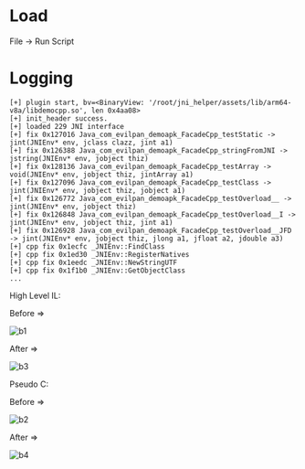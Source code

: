# Load

File -> Run Script


# Logging

```
[+] plugin start, bv=<BinaryView: '/root/jni_helper/assets/lib/arm64-v8a/libdemocpp.so', len 0x4aa08>
[+] init_header success.
[+] loaded 229 JNI interface
[+] fix 0x127016 Java_com_evilpan_demoapk_FacadeCpp_testStatic -> jint(JNIEnv* env, jclass clazz, jint a1)
[+] fix 0x126388 Java_com_evilpan_demoapk_FacadeCpp_stringFromJNI -> jstring(JNIEnv* env, jobject thiz)
[+] fix 0x128136 Java_com_evilpan_demoapk_FacadeCpp_testArray -> void(JNIEnv* env, jobject thiz, jintArray a1)
[+] fix 0x127096 Java_com_evilpan_demoapk_FacadeCpp_testClass -> jint(JNIEnv* env, jobject thiz, jobject a1)
[+] fix 0x126772 Java_com_evilpan_demoapk_FacadeCpp_testOverload__ -> jint(JNIEnv* env, jobject thiz)
[+] fix 0x126848 Java_com_evilpan_demoapk_FacadeCpp_testOverload__I -> jint(JNIEnv* env, jobject thiz, jint a1)
[+] fix 0x126928 Java_com_evilpan_demoapk_FacadeCpp_testOverload__JFD -> jint(JNIEnv* env, jobject thiz, jlong a1, jfloat a2, jdouble a3)
[+] cpp fix 0x1ecfc _JNIEnv::FindClass
[+] cpp fix 0x1ed30 _JNIEnv::RegisterNatives
[+] cpp fix 0x1eedc _JNIEnv::NewStringUTF
[+] cpp fix 0x1f1b0 _JNIEnv::GetObjectClass
...
```

High Level IL:

Before =>

![b1][b1]

After =>

![b3][b3]

Pseudo C:

Before =>

![b2][b2]

After =>

![b4][b4]


[b1]: https://i-blog.csdnimg.cn/direct/1a68a50684ef4151a7c6b7442599f295.png
[b2]: https://i-blog.csdnimg.cn/direct/56fb96fdf46a42b8ad5a79367df0b78f.png
[b3]: https://i-blog.csdnimg.cn/direct/6de69105b83c4a9197cbad513ed4fe94.png
[b4]: https://i-blog.csdnimg.cn/direct/58a77ec9f9a54e86871b5325ab5f1333.png
